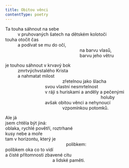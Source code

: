 ```yaml
---
title: Obitou věnci
contentType: poetry
---
```


Ta touha sáhnout na sebe  
          v pruhovaných šatech na dětském kolotoči  
touha otočit čas  
          a podívat se mu do očí,  
                                                            na barvu vlasů,  
                                                            barvu jeho větru

  

je touhou sáhnout v krvavý bok  
          zmrtvýchvstalého Krista  
          a nahmatat milost  
                                              zřetelnou jako šlacha  
                                svou vlastní nesmrtelnost  
                                v ráji s huriskami a anděly a pečenými  
                                                                             holuby  
                                avšak obitou věnci a nehynoucí  
                                              vzpomínkou potomků.



Ale já  
jsem chtěla být jiná:  
oblaka, rychlé povětří, roztrhané  
kusy nebe a moře  
tam v horizontu, který je  
                                                 polibkem:  
polibkem oka co to vidí  
a čisté přítomnosti zbavené citu  
                                      a lidské paměti.
